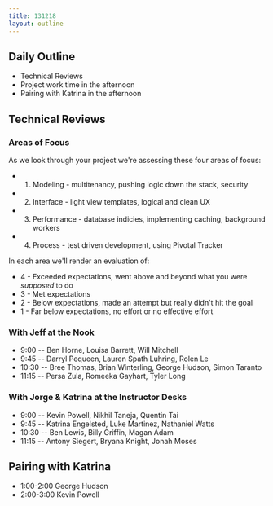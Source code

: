 ```yaml
---
title: 131218
layout: outline
---
```


## Daily Outline

* Technical Reviews
* Project work time in the afternoon
* Pairing with Katrina in the afternoon

## Technical Reviews

### Areas of Focus

As we look through your project we're assessing these four areas of focus:

* 1) Modeling - multitenancy, pushing logic down the stack, security
* 2) Interface - light view templates, logical and clean UX
* 3) Performance - database indicies, implementing caching, background workers
* 4) Process - test driven development, using Pivotal Tracker

In each area we'll render an evaluation of:

* 4 - Exceeded expectations, went above and beyond what you were *supposed* to do
* 3 - Met expectations
* 2 - Below expectations, made an attempt but really didn't hit the goal
* 1 - Far below expectations, no effort or no effective effort

### With Jeff at the Nook

* 9:00 -- Ben Horne, Louisa Barrett, Will Mitchell
* 9:45 -- Darryl Pequeen, Lauren Spath Luhring, Rolen Le
* 10:30 -- Bree Thomas, Brian Winterling, George Hudson, Simon Taranto
* 11:15 -- Persa Zula, Romeeka Gayhart, Tyler Long

### With Jorge & Katrina at the Instructor Desks

* 9:00 -- Kevin Powell, Nikhil Taneja, Quentin Tai
* 9:45 -- Katrina Engelsted, Luke Martinez, Nathaniel Watts
* 10:30 -- Ben Lewis, Billy Griffin, Magan Adam
* 11:15 -- Antony Siegert, Bryana Knight, Jonah Moses

## Pairing with Katrina

* 1:00-2:00 George Hudson
* 2:00-3:00 Kevin Powell